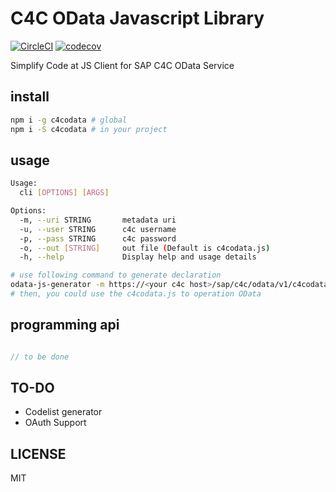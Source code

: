 # C4C OData Javascript Library

[![CircleCI](https://circleci.com/gh/Soontao/c4codata.svg?style=shield)](https://circleci.com/gh/Soontao/c4codata) [![codecov](https://codecov.io/gh/Soontao/c4codata/branch/master/graph/badge.svg)](https://codecov.io/gh/Soontao/c4codata)

Simplify Code at JS Client for SAP C4C OData Service

## install

```bash
npm i -g c4codata # global
npm i -S c4codata # in your project
```

## usage

```bash
Usage:
  cli [OPTIONS] [ARGS]

Options:
  -m, --uri STRING       metadata uri
  -u, --user STRING      c4c username
  -p, --pass STRING      c4c password
  -o, --out [STRING]     out file (Default is c4codata.js)
  -h, --help             Display help and usage details
```

```bash
# use following command to generate declaration
odata-js-generator -m https://<your c4c host>/sap/c4c/odata/v1/c4codata/$metadata?sap-label=true -u <your c4c user> -p <your c4c password>
# then, you could use the c4codata.js to operation OData
```

## programming api

```javascript

// to be done

```

## TO-DO

* Codelist generator
* OAuth Support

## LICENSE

MIT
